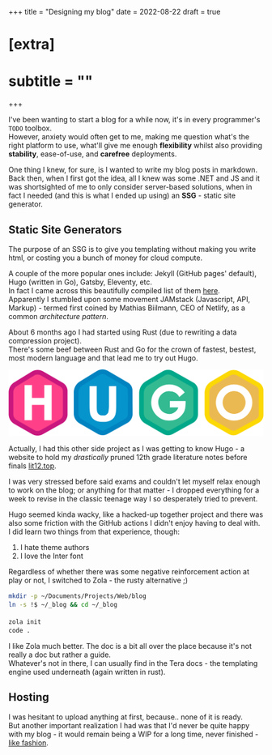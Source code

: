 +++
title = "Designing my blog"
date = 2022-08-22
draft = true

# [extra]
# subtitle = ""
+++

I've been wanting to start a blog for a while now, it's in every programmer's `TODO` toolbox.  
However, anxiety would often get to me, making me question what's the right platform to use,
what'll give me enough **flexibility** whilst also providing **stability**, ease-of-use, and **carefree** deployments.

One thing I knew, for sure, is I wanted to write my blog posts in <span class="highlight">markdown</span>.  
Back then, when I first got the idea, all I knew was some .NET and JS and it was shortsighted of me
to only consider server-based solutions, when in fact I needed (and this is what I ended up using) an **SSG** - static site generator.

## Static Site Generators

The purpose of an SSG is to give you templating without making you write html, or costing you a bunch of money for cloud compute.

A couple of the more popular ones include: Jekyll (GitHub pages' default), Hugo (written in Go), Gatsby, Eleventy, etc.  
In fact I came across this beautifully compiled list of them [here](https://jamstack.org/generators/).  
Apparently I stumbled upon some movement JAMstack (Javascript, API, Markup) - termed first coined by Mathias Biilmann, CEO of Netlify, as a common *architecture pattern*.

About 6 months ago I had started using Rust (due to rewriting a data compression project).  
There's some beef between Rust and Go for the crown of fastest, bestest, most modern language and that lead me to try out Hugo.

![HUGO logo](https://raw.githubusercontent.com/gohugoio/gohugoioTheme/master/static/images/hugo-logo-wide.svg)

Actually, I had this other side project as I was getting to know Hugo -
a website to hold my *drastically* pruned 12th grade literature notes before finals [lit12.top](https://lit12.top/).

I was very stressed before said exams and couldn't let myself relax enough to work on the blog;
or anything for that matter - I dropped everything for a week to revise in the classic teenage way I so desperately tried to prevent.  

Hugo seemed kinda wacky, like a hacked-up together project and there was also some friction with the GitHub actions I didn't enjoy having to deal with.  
I did learn two things from that experience, though:
1. I hate theme authors
2. I love the Inter font

Regardless of whether there was some negative reinforcement action at play or not, I switched to Zola - the rusty alternative ;)

```bash
mkdir -p ~/Documents/Projects/Web/blog
ln -s !$ ~/_blog && cd ~/_blog

zola init
code .
```

I like Zola much better. The doc is a bit all over the place because it's not really a doc but rather a guide.  
Whatever's not in there, I can usually find in the Tera docs - the templating engine used underneath (again written in rust).

## Hosting

I was hesitant to upload anything at first, because.. none of it is ready.  
But another important realization I had was that I'd never be quite happy with my blog -
it would remain being a WIP for a long time, never finished - [like fashion](@/favs/the-social-network-fashion.md).
